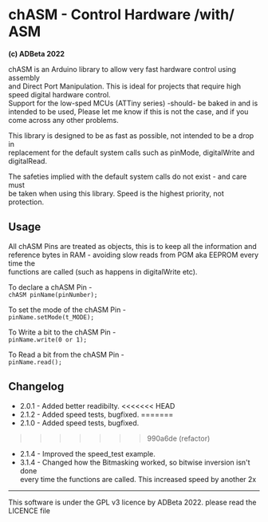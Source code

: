 # chASM - Control Hardware /with/ ASM 
<b> (c) ADBeta 2022 </b>

chASM is an Arduino library to allow very fast hardware control using assembly  
and Direct Port Manipulation. This is ideal for projects that require high  
speed digital hardware control.  
Support for the low-sped MCUs (ATTiny series) -should- be baked in and is  
intended to be used, Please let me know if this is not the case, and if you  
come across any other problems.  

This library is designed to be as fast as possible, not intended to be a drop in  
replacement for the default system calls  such as pinMode, digitalWrite and  
digitalRead.

The safeties implied with the default system calls do not exist - and care must  
be taken when using this library. Speed is the highest priority, not protection.  

## Usage
All chASM Pins are treated as objects, this is to keep all the information and  
reference bytes in RAM - avoiding slow reads from PGM aka EEPROM every time the  
functions are called (such as happens in digitalWrite etc).  

To declare a chASM Pin -  
`chASM pinName(pinNumber);`

To set the mode of the chASM Pin -  
`pinName.setMode(t_MODE);`

To Write a bit to the chASM Pin -  
`pinName.write(0 or 1);`

To Read a bit from the chASM Pin -  
`pinName.read();`


## Changelog
* 2.0.1 - Added better readibilty.
<<<<<<< HEAD
* 2.1.2 - Added speed tests, bugfixed.
=======
* 2.1.0 - Added speed tests, bugfixed.
>>>>>>> 990a6de (refactor)
* 2.1.4 - Improved the speed_test example.
* 3.1.4 - Changed how the Bitmasking worked, so bitwise inversion isn't done  
every time the functions are called. This increased speed by another 2x

--------------------------------------------------------------------------------
This software is under the GPL v3 licence by ADBeta 2022. please read the
LICENCE file
